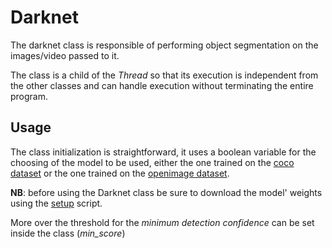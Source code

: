 # Darknet 

The darknet class is responsible of performing object segmentation on
the images/video passed to it.

The class is a child of the *Thread* so that its execution is
independent from the other classes and can handle execution without
terminating the entire program.

## Usage 


The class initialization is straightforward, it uses a boolean variable
for the choosing of the model to be used, either the one trained on the
[coco dataset](http://cocodataset.org/) or the one trained on the
[openimage dataset](https://storage.googleapis.com/openimages/web/index.html). 


**NB**: before using the Darknet class be sure to download the model'
weights using the [setup](setup.sh) script.

More over the threshold for the *minimum detection confidence* can be
set inside the class (*min_score*)
